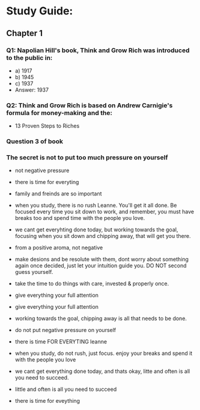 # Study Guide:

## Chapter 1

### Q1: Napolian Hill's book, Think and Grow Rich was introduced to the public in:
 - a) 1917 
 - b) 1945
 - c) 1937
 - Answer: 1937

### Q2: Think and Grow Rich is based on Andrew Carnigie's formula for money-making and the:
- 13 Proven Steps to Riches 

### Question 3 of book 
### The secret is not to put too much pressure on yourself
- not negative pressure
- there is time for everyting
- family and freinds are so important 
- when you study, there is no rush Leanne. You'll get it all done. Be focused every time you sit down to work, and remember, you must have breaks too and spend time with the people you love. 
- we cant get everyhting done today, but working towards the goal, focusing when you sit down and chipping away, that will get you there.
- from a positive aroma, not negative
- make desions and be resolute with them, dont worry about something again once decided, just let your intuition guide you. DO NOT second guess yourself.
- take the time to do things with care, invested & properly once.
- give everything your full attention

- give everything your full attention
- working towards the goal, chipping away is all that needs to be done. 

- do not put negative pressure on yourself
- there is time FOR EVERYTING leanne
- when you study, do not rush, just focus. enjoy your breaks and spend it with the people you love 
- we cant get everything done today, and thats okay, litte and often is all you need to succeed.
- little and often is all you need to succeed
- there is time for eveything